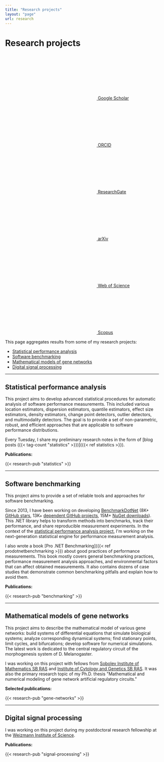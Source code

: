 ```yaml
---
title: "Research projects"
layout: "page"
url: research
---
```


# Research projects

<div class="flex flex-wrap gap-y-1 mb-5">
<a class="label-link" href="https://scholar.google.com/citations?hl=en&user=rYVl83IAAAAJ&view_op=list_works&sortby=pubdate">
<svg class="fai fai-link"><use xlink:href="/img/fa/all.svg#graduation-cap"></use></svg>
Google Scholar
</a>
<a class="label-link" href="https://orcid.org/0000-0003-3553-9367">
<svg class="fai fai-link"><use xlink:href="/img/fa/all.svg#orcid"></use></svg>
ORCID
</a>
<a class="label-link" href="https://www.researchgate.net/profile/Andrey_Akinshin">
<svg class="fai fai-link"><use xlink:href="/img/fa/all.svg#researchgate"></use></svg>
ResearchGate
</a>
<a class="label-link" href="https://arxiv.org/a/akinshin_a_1.html">
<svg class="fai fai-link"><use xlink:href="/img/fa/all.svg#arxiv"></use></svg>
arXiv
</a>
<a class="label-link" href="https://www.webofscience.com/wos/author/record/2102893">
<svg class="fai fai-link"><use xlink:href="/img/fa/all.svg#wos"></use></svg>
Web of Science
</a>
<a class="label-link" href="https://www.scopus.com/authid/detail.uri?authorId=56826126900">
<svg class="fai fai-link"><use xlink:href="/img/fa/all.svg#scopus"></use></svg>
Scopus
</a>
</div>

This page aggregates results from some of my research projects:

* [Statistical performance analysis](#statistics)
* [Software benchmarking](#benchmarking)
* [Mathematical models of gene networks](#gene-networks)
* [Digital signal processing](#signal-processing)

---

<h2 id="statistics">Statistical performance analysis</h2>

This project aims to develop advanced statistical procedures
  for automatic analysis of software performance measurements.
This included various
  location estimators,
  dispersion estimators,
  quantile estimators,
  effect size estimators,
  density estimators,
  change point detectors,
  outlier detectors,
  and multimodality detectors.
The goal is to provide a set of non-parametric, robust, and efficient approaches
  that are applicable to software performance distributions.

Every Tuesday, I share my preliminary research notes in the form of
  [blog posts ({{< tag-count "statistics" >}})]({{< ref statistics >}}).

**Publications:**

{{< research-pub "statistics" >}}

---

<h2 id="benchmarking">Software benchmarking</h2>

This project aims to provide a set of reliable tools and approaches for software benchmarking.

Since 2013, I have been working on developing
  [BenchmarkDotNet](https://github.com/dotnet/BenchmarkDotNet)
  (8K+ [GitHub stars](https://github.com/dotnet/BenchmarkDotNet/stargazers),
   13K+ [dependent GitHub projects](https://github.com/dotnet/BenchmarkDotNet/network/dependents?package_id=UGFja2FnZS0xNTY3MzExMzE%3D),
   15M+ [NuGet downloads](https://www.nuget.org/packages/BenchmarkDotNet/)).
This .NET library helps to transform methods into benchmarks,
  track their performance,
  and share reproducible measurement experiments.
In the context of the [statistical performance analysis project](#statistics),
  I'm working on the next-generation statistical engine for performance measurement analysis.

I also wrote a book [Pro .NET Benchmarking]({{< ref prodotnetbenchmarking >}})
  about good practices of performance measurements.
This book mostly covers
  general benchmarking practices,
  performance measurement analysis approaches,
  and environmental factors that can affect obtained measurements.
It also contains dozens of case studies that demonstrate common benchmarking pitfalls and explain how to avoid them.

**Publications:**

{{< research-pub "benchmarking" >}}

---

<h2 id="gene-networks">Mathematical models of gene networks</h2>

This project aims to describe the mathematical model of various gene networks:
  build systems of differential equations that simulate biological systems;
  analyze corresponding dynamical systems;
  find stationary points, limit cycles, and bifurcations;
  develop software for numerical simulations.
The latest work is dedicated to the central regulatory circuit of the morphogenesis system of D. Melanogaster.

I was working on this project with fellows from
  [Sobolev Institute of Mathematics SB RAS](https://en.wikipedia.org/wiki/Sobolev_Institute_of_Mathematics) and
  [Institute of Cytology and Genetics SB RAS](https://www.icgbio.ru/en/).
It was also the primary research topic of my Ph.D. thesis
  "Mathematical and numerical modeling of gene network artificial regulatory circuits."

**Selected publications:**

{{< research-pub "gene-networks" >}}

---

<h2 id="signal-processing">Digital signal processing</h2>

I was working on this project during my
  postdoctoral research fellowship at the
  [Weizmann Institute of Science](https://www.weizmann.ac.il/).

**Publications:**

{{< research-pub "signal-processing" >}}